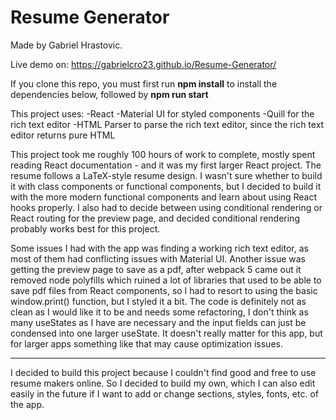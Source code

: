 # Resume Generator
Made by Gabriel Hrastovic.

Live demo on: https://gabrielcro23.github.io/Resume-Generator/

If you clone this repo, you must first run **npm install** to install the dependencies below, followed by **npm run start**

This project uses:
-React
-Material UI for styled components
-Quill for the rich text editor
-HTML Parser to parse the rich text editor, since the rich text editor returns pure HTML

 This project took me roughly 100 hours of work to complete, mostly spent reading React documentation - and it was my first larger React project. The resume follows a LaTeX-style resume design. I wasn't sure whether to build it with class components or functional components, but I decided to build it with the more modern functional components and learn about using React hooks properly. I also had to decide between using conditional rendering or React routing for the preview page, and decided conditional rendering probably works best for this project.

 Some issues I had with the app was finding a working rich text editor, as most of them had conflicting issues with Material UI. Another issue was getting the preview page to save as a pdf, after webpack 5 came out it removed node polyfills which ruined a lot of libraries that used to be able to save pdf files from React components, so I had to resort to using the basic window.print() function, but I styled it a bit. The code is definitely not as clean as I would like it to be and needs some refactoring, I don't think as many useStates as I have are necessary and the input fields can just be condensed into one larger useState. It doesn't really matter for this app, but for larger apps something like that may cause optimization issues.



_______________________

I decided to build this project because I couldn't find good and free to use resume makers online. So I decided to build my own, which I can also edit easily in the future if I want to add or change sections, styles, fonts, etc. of the app.

